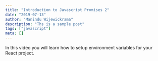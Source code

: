 ```yaml
---
title: "Introduction to Javascript Promises 2"
date: "2019-07-13"
author: "Manindu Wijewickrama"
description: "Ths is a sample post"
tags: ["javascript"]
meta: []
---
```


In this video you will learn how to setup environment variables for your React project.